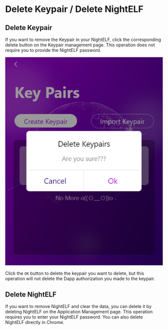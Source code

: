 # Delete Keypair / Delete NightELF

## Delete Keypair

If you want to remove the Keypair in your NightELF, click the corresponding delete button on the Keypair management page. This operation does not require you to provide the NightELF password.

![Create Keypair](../../Asset/delete-keypair.png)

Click the ```OK``` button to delete the keypair you want to delete, but this operation will not delete the Dapp authorization you made to the keypair.

## Delete NightELF

If you want to remove NightELF and clear the data, you can delete it by deleting NightELF on the Application Management page. This operation requires you to enter your NightELF password. You can also delete NightELF directly in Chrome.
